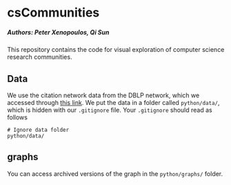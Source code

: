 # csCommunities
##### Authors: Peter Xenopoulos, Qi Sun
This repository contains the code for visual exploration of computer science research communities.

## Data
We use the citation network data from the DBLP network, which we accessed through [this link](https://aminer.org/citation). We put the data in a folder called `python/data/`, which is hidden with our `.gitignore` file. Your `.gitignore` should read as follows

```
# Ignore data folder
python/data/
```

## graphs
You can access archived versions of the graph in the `python/graphs/` folder.
